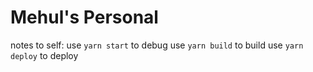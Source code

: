 # Mehul's Personal

notes to self:
use `yarn start` to debug
use `yarn build` to build
use `yarn deploy` to deploy